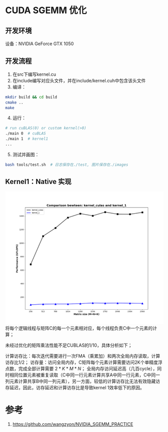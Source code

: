 # CUDA SGEMM 优化
## 开发环境
设备：NVIDIA GeForce GTX 1050

## 开发流程
1. 在src下编写kernel.cu
2. 在include编写对应头文件，并在include/kernel.cuh中包含该头文件
3. 编译：
```bash
mkdir build && cd build
cmake ..
make
```
4. 运行：
```bash
# run cuBLAS(0) or custom kernel(>0)
./main 0  # cuBLAS
./main 1  # kernel1
...
```
5. 测试并画图：
```bash
bash tools/test.sh  # 日志保存在./test, 图片保存在./images
```

## Kernel1：Native 实现
![](./images/kernel_culas_vs_1.png)
将每个逻辑线程与矩阵C的每一个元素相对应，每个线程负责C中一个元素的计算；

未经过优化的矩阵乘法性能不足CUBLAS的1/10，具体分析如下；

计算访存比：每次迭代需要进行一次FMA（乘累加）和两次全局内存读取，计算访存比1/2；
访存量：访问全局内存，C矩阵每个元素计算需要访问2K个单精度浮点数，完成全部计算需要 $2*K*M*N$；
全局内存访问延迟高（几百cycle），同时相同位置元素被重复读取（C中同一行元素计算共享A中同一行元素，C中同一列元素计算共享B中同一列元素），另一方面，较低的计算访存比无法有效隐藏访存延迟，因此，访存延迟和计算访存比是导致kernel 1效率低下的原因。

# 参考
1. https://github.com/wangzyon/NVIDIA_SGEMM_PRACTICE